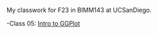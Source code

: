 My classwork for F23 in BIMM143 at UCSanDiego.

-Class 05: [Intro to GGPlot](https://github.com/t6lee21/Bimm143_github/blob/main/class05/Class05.pdf)
